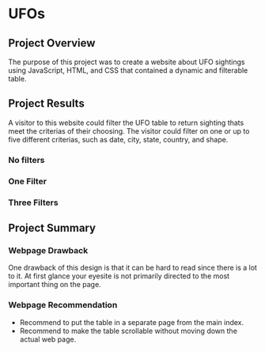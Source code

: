 # UFOs
## Project Overview
The purpose of this project was to create a website about UFO sightings using JavaScript, HTML, and CSS that contained a dynamic and filterable table.

## Project Results
A visitor to this website could filter the UFO table to return sighting thats meet the criterias of their choosing. The visitor could filter on one or up to five different criterias, such as date, city, state, country, and shape.

### No filters


### One Filter


### Three Filters


## Project Summary
### Webpage Drawback
One drawback of this design is that it can be hard to read since there is a lot to it. At first glance your eyesite is not primarily directed to the most important thing on the page.

### Webpage Recommendation
- Recommend to put the table in a separate page from the main index.
- Recommend to make the table scrollable without moving down the actual web page.

